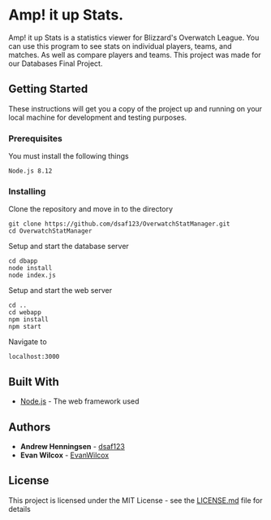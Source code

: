 # Amp! it up Stats.

Amp! it up Stats is a statistics viewer for Blizzard's Overwatch League. 
You can use this program to see stats on individual players, teams, and matches. 
As well as compare players and teams.
This project was made for our Databases Final Project.

## Getting Started

These instructions will get you a copy of the project up and running on your local machine for development and testing purposes.

### Prerequisites

You must install the following things 

```
Node.js 8.12
```

### Installing

Clone the repository and move in to the directory

```
git clone https://github.com/dsaf123/OverwatchStatManager.git
cd OverwatchStatManager
```

Setup and start the database server

```
cd dbapp
node install
node index.js
```

Setup and start the web server

```
cd ..
cd webapp
npm install
npm start
```

Navigate to 

```
localhost:3000
```

## Built With

* [Node.js](https://nodejs.org/en/) - The web framework used

## Authors

* **Andrew Henningsen** - [dsaf123](https://github.com/dsaf123)
* **Evan Wilcox** - [EvanWilcox](https://github.com/EvanWilcox)

## License

This project is licensed under the MIT License - see the [LICENSE.md](LICENSE.md) file for details
